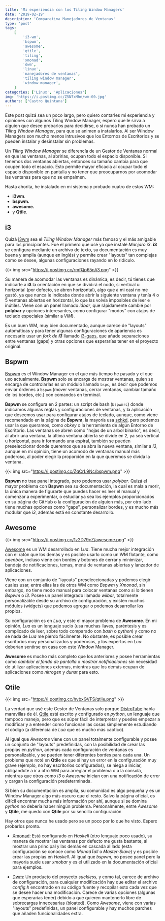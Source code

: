 ```yaml
---
title: 'Mi experiencia con los Tiling Window Managers'
date: '2019-02-19'
description: 'Comparativa Manejadores de Ventanas'
type: 'post'
tags:
    [
        'i3-wm',
        'bspwm',
        'awesome',
        'qtile',
        'tiling',
        'xmonad',
        'dwm',
        'linux',
        'manejadores de ventanas',
        'tiling window manager',
        'window manager',
    ]
categories: ['Linux', 'Aplicaciones']
img: 'https://i.postimg.cc/Z5N7xMhn/wm-00.jpg'
authors: ['Castro Quintana']
---
```


Este post quizá sea un poco largo, pero quiero contarles mi experiencia y opiniones con algunos Tiling Window Manager, espero que le sirva a alguien que desee probarlos para decidirse, o si nunca han probado un _Tiling Window Manager_, para que se animen a instalarlos. Al ser Window Managers son mucho menos intrusivos que los Entornos de Escritorios y se pueden instalar y desinstalar sin problemas.

Un _Tiling Window Manager_ se diferencía de un Gestor de Ventanas normal en que las ventanas, al abrirlas, ocupan todo el espacio disponible. Si tenemos dos ventanas abiertas, entonces su tamaño cambia para que ocupen todo el espacio. Esto permite mayor eficacia al ocupar todo el espacio disponible en pantalla y no tener que preocuparnos por acomodar las ventanas para que no se empalmen.

Hasta ahorita, he instalado en mi sistema y probado cuatro de estos WM:

-   **i3wm.**
-   **bspwm.**
-   **awesome.**
-   y **Qtile.**

## i3

Quizá [i3wm](https://i3wm.org/) sea el _Tiling Window Manager_ más famoso y el más amigable para los principiantes. Fue el primero que usé ya que instalé _Manjaro i3_. **i3** se configura mediante un archivo de texto, su documentación es muy buena y amplia (aunque en Inglés) y permite crear "layouts" tan complejas como se desee, algunas configuraciones rayando en lo ridículo.

{{< img src="https://i.postimg.cc/rmfQp65n/i3.png" >}}

Su manera de acomodar las ventanas es dinámica, es decir, tú tienes que indicarle a **i3** la orientación en que se dividirá el nodo, si vertical u horizontal (por defecto, se abren horizontal), algo que a mi casi no me gustó, ya que nunca le indicaba donde abrir la siguiente ventana y tenía 4 o 5 ventanas abiertas en horizontal, lo que las volvía imposibles de leer e inútiles. Viene con un panel llamado _i3bar_, que rápidamente cambié por **polybar** y opciones interesantes, como configurar "modos" con atajos de teclado especiales (similar a _VIM_).

Es un buen WM, muy bien documentado, aunque carece de "layouts" automáticas y para tener algunas configuraciones de apariencia es necesario usar un _fork de **i3**_ llamado [i3-gaps](https://github.com/Airblader/i3), que añade separaciones entre ventanas (gaps) y otras opciones que esperarías tener en el proyecto original.

## Bspwm

[Bspwm](https://github.com/baskerville/bspwm) es el Window Manager en el que más tiempo he pasado y el que uso actualmente. **Bspwm** solo se encarga de mostrar ventanas, quien se encarga de controlarlas es un módulo llamado `bspc`, es decir que podemos enviar órdenes a `bspwm` (mover ventanas, cerrar ventanas, cambiar tamaño de los bordes, etc.) con comandos en terminal.

**Bspwm** se configura en 2 partes: un script de bash (`bspwmrc`) donde indicamos algunas reglas y configuraciones de ventanas, y la aplicación que deseemos usar para configurar atajos de teclado, aunque, como viene recomendado en la página de **Bspwm**, la mayoría usa [sxhkd](https://github.com/baskerville/sxhkd), pero podemos usar la que queramos, como _obkey_ o la herramienta de algún Entorno de Escritorio. Las ventanas se abren como "hojas de un arbol binario", es decir, al abrir una ventana, la última ventana abierta se divide en 2, ya sea vertical u horizontal, para ir formando una espiral, también se pueden preseleccionar donde queremos que se abra la nueva ventana, similar a _i3_, aunque en mi opinión, tiene un acomodo de ventanas manual más poderoso, al poder elegir la proporción en la que queremos se divida la ventana.

{{< img src="https://i.postimg.cc/ZqCrL9Nc/bspwm.png" >}}

**Bspwm** no trae panel integrado, pero podemos usar _polybar_. Quizá el mayor problema con **Bspwm** sea su documentación, la cual es mala a morir, la única manera de figurarte que puedes hacer es leer el manual y comenzar a experimentar, o estudiar ya sea los ejemplos proporcionados en su página de GitHub o la configuración de alguien más, por otro lado tiene muchas opciones como "gaps", personalizar bordes, y es mucho más modular que _i3_, además está en constante desarrollo.

## Awesome

{{< img src="https://i.postimg.cc/1z2D79cZ/awesome.png" >}}

[Awesome](https://awesomewm.org/) es un WM desarrollado en _Lua_. Tiene mucha mejor integración con el ratón que los demás y es posible usarlo como un WM flotante, como _openbox_, incluso viene con bordes y botones de cerrar y minimizar, bandeja de notificaciones, temas, menú de ventanas abiertas y lanzador de aplicaciones.

Viene con un conjunto de "layouts" preseleccionadas y podemos elegir cuales usar, entre ellas las de otros WM como _Bspwm_ y _Xmonad_, sin embargo, no tiene modo manual para colocar ventanas como si lo tienen _Bspwm_ o _i3_. Posee un panel integrado llamado _wiibar_, totalmente personalizable desde su archivo de configuración, y existen muchos módulos (widgets) que podemos agregar o podemos desarrollar los propios.

Su configuración es en _Lua_, y este el mayor problema de **Awesome**. En mi opinión, _Lua_ es un lenguaje sucio (usa muchas llaves, paréntesis y es complicado de leer, sobre todo comparado con _bash_ o _python_) y como no se nada de _Lua_ me pierdo fácilmente. No obstante, es posible crear escritorios muy personalizados y poderosos, y los expertos en _Lua_ deberían sentirse en casa con este Window Manager.

**Awesome** es mucho más completo que los anteriores y posee herramientas como _cambiar el fondo de pantalla_ o _mostrar notificaciones_ sin necesidad de utilizar aplicaciones externas, mientras que los demás ocupan de aplicaciones como _nitrogen_ y _dunst_ para esto.

## Qtile

{{< img src="https://i.postimg.cc/hvbxGVFS/qtile.png" >}}

La verdad que usé este Gestor de Ventanas solo porque [DistroTube](https://www.youtube.com/channel/UCVls1GmFKf6WlTraIb_IaJg) habla maravillas de él. [Qtile](http://www.qtile.org/) está escrito y configurado en _python_, un lenguaje que tampoco manejo, pero que es súper fácil de interpretar y puedes empezar a modificar y a entender como funcionan las cosas simplemente estudiando el código (a diferencia de _Lua_ que es mucho más caótico).

Al igual que _Awesome_ viene con un panel totalmente configurable y posee un conjunto de "layouts" predefinidas, con la posibilidad de crear las propias en _python_, además cada configuración de ventanas es personalizable, y se pueden tener diferentes bordes para cada una. Un problema que noté en **Qtile** es que si hay un error en la configuración muy grave (ejemplo, no hay escritorios configurados), se niega a iniciar, obligandote a ir a otro WM para arreglar el problema o a la consola, mientras que otros como _i3_ o _Awesome_ inician con una notificación de error y cargan la configuración predeterminada.

Si bien su documentación es amplia, su comunidad es algo pequeña y es un Window Manager algo más oscuro que el resto. Salvo la página oficial, es difícil encontrar mucha más información por ahí, aunque si se domina _python_ no debería haber ningún problema. Personalmente, entre _Awesome_ y **Qtile**, me quedo con **Qtile** por su sencilla configuración.

Hay otros que nunca he usado pero se un poco por lo que he visto. Espero probarlos pronto.

-   [Xmonad](https://xmonad.org/): Está configurado en _Haskell_ (otro lenguaje poco usado), su manera de mostrar las ventanas por defecto me gusta bastante, al mostrar una principal y las demás en cascada al lado (esta configuración se conoce como _MonadTall_ o _Master-Slave_) y es posible crear las propias en _Haskell_. Al igual que _bspwm_, no posee panel pero la mayoría suele usar _xmobar_ y es el utilizado en la documentación oficial para ejemplos.

-   [Dwm](https://dwm.suckless.org/): Un producto del proyecto _suckless_, y como tal, carece de archivo de configuración, para cualquier modificación hay que editar el archivo _config.h_ encontrado en su código fuente y recopilar esto cada vez que se desee hacer una modificación. Carece de varias opciones (algunas que esperarías tener) debido a que quieren mantenerlo libre de sobrecargas innecesarias (bloated). Como _Awesome_, viene con varias "layouts" predefinidas, un panel configurable y hay muchos parches que añaden funcionalidades extra.
